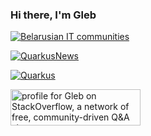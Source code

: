 ### Hi there, I'm Gleb

[![Belarusian IT communities](https://img.shields.io/badge/Belarusian%20IT-repository-green.svg)](https://github.com/gleb-kosteiko/belarusian-it-communities)

[![QuarkusNews](https://img.shields.io/badge/QuarkusNews-Telegram%20channel-blue.svg)](https://t.me/quarkusnews)

[![Quarkus](https://img.shields.io/badge/Quarkus-Subreddit-blue.svg)](https://www.reddit.com/r/quarkus)

<a href="https://stackoverflow.com/users/1145792/gleb"><img src="https://stackexchange.com/users/flair/1167924.png" width="208" height="58" alt="profile for Gleb on StackOverflow, a network of free, community-driven Q&amp;A sites" title="profile for Gleb on StackOverflow, a network of free, community-driven Q&amp;A sites"></a>
